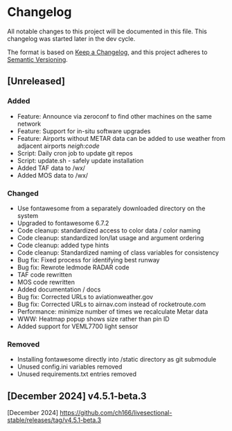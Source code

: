 # Changelog

All notable changes to this project will be documented in this file. This changelog was started later in the dev cycle.

The format is based on [Keep a Changelog](https://keepachangelog.com/en/1.1.0/),
and this project adheres to [Semantic Versioning](https://semver.org/spec/v2.0.0.html).

## [Unreleased]

### Added

- Feature: Announce via zeroconf to find other machines on the same network
- Feature: Support for in-situ software upgrades
- Feature: Airports without METAR data can be added to use weather from adjacent airports *neigh:_code_*
- Script: Daily cron job to update git repos
- Script: update.sh - safely update installation
- Added TAF data to /wx/<icao> 
- Added MOS data to /wx/<icao> 

### Changed

- Use fontawesome from a separately downloaded directory on the system
- Upgraded to fontawesome 6.7.2
- Code cleanup: standardized access to color data / color naming
- Code cleanup: standardized lon/lat usage and argument ordering
- Code cleanup: added type hints
- Code cleanup: Standardized naming of class variables for consistency
- Bug fix: Fixed process for identifying best runway
- Bug fix: Rewrote ledmode RADAR code
- TAF code rewritten
- MOS code rewritten
- Added documentation / docs
- Bug fix: Corrected URLs to aviationweather.gov
- Bug fix: Corrected URLs to airnav.com instead of rocketroute.com
- Performance: minimize number of times we recalculate Metar data
- WWW: Heatmap popup shows size rather than pin ID
- Added support for VEML7700 light sensor

### Removed

- Installing fontawesome directly into /static directory as git submodule
- Unused config.ini variables removed
- Unused requirements.txt entries removed

## [December 2024] v4.5.1-beta.3









[December 2024] https://github.com/ch166/livesectional-stable/releases/tag/v4.5.1-beta.3
